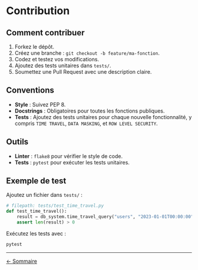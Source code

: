# Contribution

## Comment contribuer

1. Forkez le dépôt.
2. Créez une branche : `git checkout -b feature/ma-fonction`.
3. Codez et testez vos modifications.
4. Ajoutez des tests unitaires dans `tests/`.
5. Soumettez une Pull Request avec une description claire.

## Conventions

- **Style** : Suivez PEP 8.
- **Docstrings** : Obligatoires pour toutes les fonctions publiques.
- **Tests** : Ajoutez des tests unitaires pour chaque nouvelle fonctionnalité, y compris `TIME TRAVEL`, `DATA MASKING`, et `ROW LEVEL SECURITY`.

## Outils

- **Linter** : `flake8` pour vérifier le style de code.
- **Tests** : `pytest` pour exécuter les tests unitaires.

## Exemple de test

Ajoutez un fichier dans `tests/` :

```python
# filepath: tests/test_time_travel.py
def test_time_travel():
    result = db_system.time_travel_query("users", "2023-01-01T00:00:00", user)
    assert len(result) > 0
```

Exécutez les tests avec :

```bash
pytest
```

---

[← Sommaire](./index.md)
